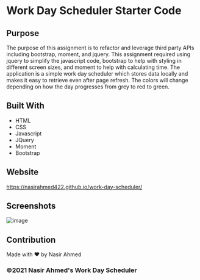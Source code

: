 # Work Day Scheduler Starter Code

## Purpose
The purpose of this assignment is to refactor and leverage third party APIs including bootstrap, moment, and jquery. This assignment required using jquery to simplify the javascript code, bootstrap to help with styling in different screen sizes, and moment to help with calculating time. The application is a simple work day scheduler which stores data locally and makes it easy to retrieve even after page refresh. The colors will change depending on how the day progresses from grey to red to green.

## Built With
* HTML
* CSS
* Javascript
* JQuery
* Moment
* Bootstrap

## Website
https://nasirahmed422.github.io/work-day-scheduler/

## Screenshots

![image](https://user-images.githubusercontent.com/65471245/133004520-3c990cf6-6d48-41ea-95f6-bd9cdef76d25.png)

## Contribution
Made with ❤️ by Nasir Ahmed

### ©️2021 Nasir Ahmed's Work Day Scheduler
